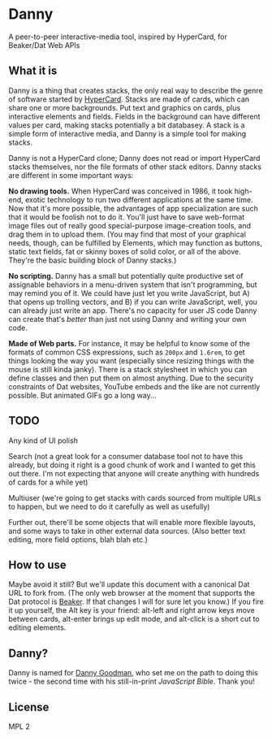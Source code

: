 # Danny
A peer-to-peer interactive-media tool, inspired by HyperCard, for Beaker/Dat Web APIs

## What it is
Danny is a thing that creates stacks, the only real way to describe the genre of software started by [HyperCard](https://hypercard.org/). Stacks are made of cards, which can share one or more backgrounds. Put text and graphics on cards, plus interactive elements and fields. Fields in the background can have different values per card, making stacks potentially a bit databasey. A stack is a simple form of interactive media, and Danny is a simple tool for making stacks.

Danny is not a HyperCard clone; Danny does not read or import HyperCard stacks themselves, nor the file formats of other stack editors. Danny stacks are different in some important ways:

**No drawing tools.** When HyperCard was conceived in 1986, it took high-end, exotic technology to run two different applications at the same time. Now that it's more possible, the advantages of app specialization are such that it would be foolish not to do it. You'll just have to save web-format image files out of really good special-purpose image-creation tools, and drag them in to upload them. (You may find that most of your graphical needs, though, can be fulfilled by Elements, which may function as buttons, static text fields, fat or skinny boxes of solid color, or all of the above. They're the basic building block of Danny stacks.)

**No scripting.** Danny has a small but potentially quite productive set of assignable behaviors in a menu-driven system that isn't programming, but may remind you of it. We could have just let you write JavaScript, but A) that opens up trolling vectors, and B) if you can write JavaScript, well, you can already just write an app. There's no capacity for user JS code Danny can create that's *better* than just not using Danny and writing your own code.

**Made of Web parts.** For instance, it may be helpful to know some of the formats of common CSS expressions, such as `200px` and `1.6rem`, to get things looking the way you want (especially since resizing things with the mouse is still kinda janky). There is a stack stylesheet in which you can define classes and then put them on almost anything. Due to the security constraints of Dat websites, YouTube embeds and the like are not currently possible. But animated GIFs go a long way...

## TODO
Any kind of UI polish

Search (not a great look for a consumer database tool not to have this already, but doing it right is a good chunk of work and I wanted to get this out there. I'm not expecting that anyone will create anything with hundreds of cards for a while yet)

Multiuser (we're going to get stacks with cards sourced from multiple URLs to happen, but we need to do it carefully as well as usefully)

Further out, there'll be some objects that will enable more flexible layouts, and some ways to take in other external data sources. (Also better text editing, more field options, blah blah etc.)

## How to use
Maybe avoid it still? But we'll update this document with a canonical Dat URL to fork from. (The only web browser at the moment that supports the Dat protocol is [Beaker](https://beakerbrowser.com/). If that changes I will for sure let you know.) If you fire it up yourself, the Alt key is your friend: alt-left and right arrow keys move between cards, alt-enter brings up edit mode, and alt-click is a short cut to editing elements.

## Danny?
Danny is named for [Danny Goodman](https://dannyg.com/), who set me on the path to doing this twice - the second time with his still-in-print *JavaScript Bible*. Thank you!

## License
MPL 2
